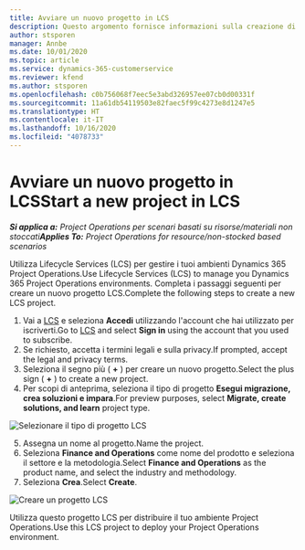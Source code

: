 ```yaml
---
title: Avviare un nuovo progetto in LCS
description: Questo argomento fornisce informazioni sulla creazione di un nuovo progetto LCS per l'ambiente Project Operations.
author: stsporen
manager: Annbe
ms.date: 10/01/2020
ms.topic: article
ms.service: dynamics-365-customerservice
ms.reviewer: kfend
ms.author: stsporen
ms.openlocfilehash: c0b756068f7eec5e3abd326957ee07cb0d00331f
ms.sourcegitcommit: 11a61db54119503e82faec5f99c4273e8d1247e5
ms.translationtype: HT
ms.contentlocale: it-IT
ms.lasthandoff: 10/16/2020
ms.locfileid: "4078733"
---
```

# <a name="start-a-new-project-in-lcs"></a><span data-ttu-id="62629-103">Avviare un nuovo progetto in LCS</span><span class="sxs-lookup"><span data-stu-id="62629-103">Start a new project in LCS</span></span>

<span data-ttu-id="62629-104">_**Si applica a:** Project Operations per scenari basati su risorse/materiali non stoccati_</span><span class="sxs-lookup"><span data-stu-id="62629-104">_**Applies To:** Project Operations for resource/non-stocked based scenarios_</span></span>

<span data-ttu-id="62629-105">Utilizza Lifecycle Services (LCS) per gestire i tuoi ambienti Dynamics 365 Project Operations.</span><span class="sxs-lookup"><span data-stu-id="62629-105">Use Lifecycle Services (LCS) to manage you Dynamics 365 Project Operations environments.</span></span> <span data-ttu-id="62629-106">Completa i passaggi seguenti per creare un nuovo progetto LCS.</span><span class="sxs-lookup"><span data-stu-id="62629-106">Complete the following steps to create a new LCS project.</span></span>

1. <span data-ttu-id="62629-107">Vai a [LCS](https://lcs.dynamics.com/Logon/Index) e seleziona **Accedi** utilizzando l'account che hai utilizzato per iscriverti.</span><span class="sxs-lookup"><span data-stu-id="62629-107">Go to [LCS](https://lcs.dynamics.com/Logon/Index) and select **Sign in** using the account that you used to subscribe.</span></span>
2. <span data-ttu-id="62629-108">Se richiesto, accetta i termini legali e sulla privacy.</span><span class="sxs-lookup"><span data-stu-id="62629-108">If prompted, accept the legal and privacy terms.</span></span>
3. <span data-ttu-id="62629-109">Seleziona il segno più ( **+** ) per creare un nuovo progetto.</span><span class="sxs-lookup"><span data-stu-id="62629-109">Select the plus sign ( **+** ) to create a new project.</span></span>
4. <span data-ttu-id="62629-110">Per scopi di anteprima, seleziona il tipo di progetto **Esegui migrazione, crea soluzioni e impara**.</span><span class="sxs-lookup"><span data-stu-id="62629-110">For preview purposes, select **Migrate, create solutions, and learn** project type.</span></span>

  ![Selezionare il tipo di progetto LCS](./media/create-lcs-1.png)

5. <span data-ttu-id="62629-112">Assegna un nome al progetto.</span><span class="sxs-lookup"><span data-stu-id="62629-112">Name the project.</span></span> 
6. <span data-ttu-id="62629-113">Seleziona **Finance and Operations** come nome del prodotto e seleziona il settore e la metodologia.</span><span class="sxs-lookup"><span data-stu-id="62629-113">Select **Finance and Operations** as the product name, and select the industry and methodology.</span></span> 
7. <span data-ttu-id="62629-114">Seleziona **Crea**.</span><span class="sxs-lookup"><span data-stu-id="62629-114">Select **Create**.</span></span>

![Creare un progetto LCS](./media/create-lcs-2.png)

<span data-ttu-id="62629-116">Utilizza questo progetto LCS per distribuire il tuo ambiente Project Operations.</span><span class="sxs-lookup"><span data-stu-id="62629-116">Use this LCS project to deploy your Project Operations environment.</span></span>

